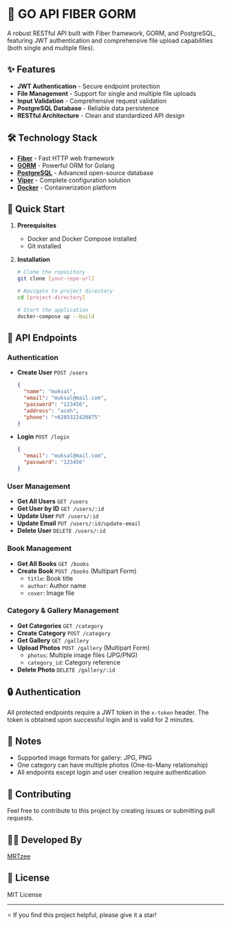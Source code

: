 # 🚀 GO API FIBER GORM

A robust RESTful API built with Fiber framework, GORM, and PostgreSQL, featuring JWT authentication and comprehensive file upload capabilities (both single and multiple files).

## ✨ Features

- **JWT Authentication** - Secure endpoint protection
- **File Management** - Support for single and multiple file uploads
- **Input Validation** - Comprehensive request validation
- **PostgreSQL Database** - Reliable data persistence
- **RESTful Architecture** - Clean and standardized API design

## 🛠 Technology Stack

- **[Fiber](https://gofiber.io/)** - Fast HTTP web framework
- **[GORM](https://gorm.io/)** - Powerful ORM for Golang
- **[PostgreSQL](https://www.postgresql.org/)** - Advanced open-source database
- **[Viper](https://github.com/spf13/viper)** - Complete configuration solution
- **[Docker](https://www.docker.com/)** - Containerization platform

## 🚀 Quick Start

1. **Prerequisites**
   - Docker and Docker Compose installed
   - Git installed

2. **Installation**
   ```bash
   # Clone the repository
   git clone [your-repo-url]

   # Navigate to project directory
   cd [project-directory]

   # Start the application
   docker-compose up --build
   ```

## 📌 API Endpoints

### Authentication
- **Create User** `POST /users`
  ```json
  {
    "name": "muksal",
    "email": "muksal@mail.com",
    "password": "123456",
    "address": "aceh",
    "phone": "+6285322420875"
  }
  ```

- **Login** `POST /login`
  ```json
  {
    "email": "muksal@mail.com",
    "password": "123456"
  }
  ```

### User Management
- **Get All Users** `GET /users`
- **Get User by ID** `GET /users/:id`
- **Update User** `PUT /users/:id`
- **Update Email** `PUT /users/:id/update-email`
- **Delete User** `DELETE /users/:id`

### Book Management
- **Get All Books** `GET /books`
- **Create Book** `POST /books` (Multipart Form)
  - `title`: Book title
  - `author`: Author name
  - `cover`: Image file

### Category & Gallery Management
- **Get Categories** `GET /category`
- **Create Category** `POST /category`
- **Get Gallery** `GET /gallery`
- **Upload Photos** `POST /gallery` (Multipart Form)
  - `photos`: Multiple image files (JPG/PNG)
  - `category_id`: Category reference
- **Delete Photo** `DELETE /gallery/:id`

## 🔒 Authentication

All protected endpoints require a JWT token in the `x-token` header. The token is obtained upon successful login and is valid for 2 minutes.

## 📝 Notes

- Supported image formats for gallery: JPG, PNG
- One category can have multiple photos (One-to-Many relationship)
- All endpoints except login and user creation require authentication

## 🤝 Contributing

Feel free to contribute to this project by creating issues or submitting pull requests.

## 👨‍💻 Developed By
[MRTzee](https://github.com/mrtzee)

## 📄 License
MIT License

---
⭐️ If you find this project helpful, please give it a star!
